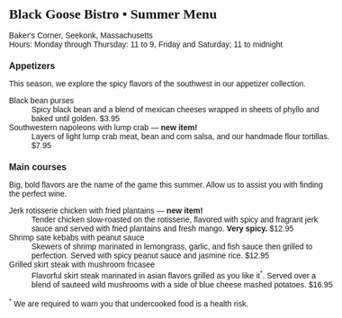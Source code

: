 <!DOCTYPE html >
<html>

<head>
<meta charset="utf-8">
<!DOCTYPE html >
<html>

<head>
<meta charset="utf-8">
<title>Black Goose Bistro Summer Menu</title>
<link href="http://fonts.gooleapis.com/css?family=Marko+One" rel="stylesheet">
  </head>
<style>
body{
  font-family: Veranda, sans-serif;
  font-size: 100%;
}
h1{
  font-family: "Marko-One", Georgia, Serif;
  font-size: 1.5em 
}
h2{
  font-size: 1em
}
p, dl{
font-size: .875em;  
}


</style>


<body>

<div id="info">
<h1>Black Goose Bistro &bull; Summer Menu</h1>

<p>Baker's Corner, Seekonk, Massachusetts<br>
<span class="label">Hours: Monday through Thursday:</span> 11 to 9, <span class="label">Friday and Saturday;</span> 11 to midnight</p>
</div>

<div id="appetizers">
<h2>Appetizers</h2>
<p>This season, we explore the spicy flavors of the southwest in our appetizer collection.</p>

<dl>
<dt>Black bean purses</dt>
<dd>Spicy black bean and a blend of mexican cheeses wrapped in sheets of phyllo and baked until golden. <span class="price">$3.95</span></dd>

<dt class="newitem">Southwestern napoleons with lump crab &mdash; <strong>new item!</strong></dt>
<dd>Layers of light lump crab meat, bean and corn salsa, and our handmade flour tortillas. <span class="price">$7.95</span></dd>
</dl>
</div>

<div id="entrees">

<h2>Main courses</h2>
<p>Big, bold flavors are the name of the game this summer. Allow us to assist you with finding the perfect wine.</p>


<dl>

<dt class="newitem">Jerk rotisserie chicken with fried plantains &mdash; <strong>new item!</strong></dt>
<dd>Tender chicken slow-roasted on the rotisserie, flavored with spicy and fragrant jerk sauce and served with fried plantains and fresh mango. <strong>Very spicy.</strong> <span class="price">$12.95</span></dd>

<dt>Shrimp sate kebabs with peanut sauce</dt>
<dd>Skewers of shrimp marinated in lemongrass, garlic, and fish sauce then grilled to perfection. Served with spicy peanut sauce and jasmine rice. <span class="price">$12.95</span></dd>

<dt>Grilled skirt steak with mushroom fricasee</dt>
<dd>Flavorful skirt steak marinated in asian flavors grilled as you like it<sup>*</sup>. Served over a blend of sauteed wild mushrooms with a side of blue cheese mashed potatoes. <span class="price">$16.95</span></dd>
</dl>

</div>

<p class="warning"><sup>*</sup> We are required to warn you that undercooked food is a health risk.</p>

</body>
</html>
